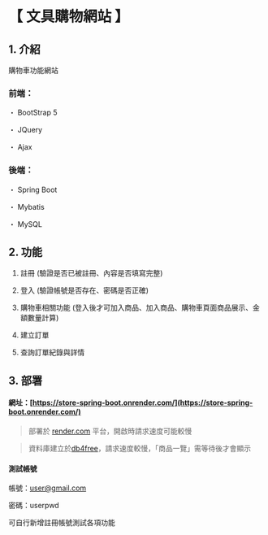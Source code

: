 # 【 文具購物網站 】

## 1. 介紹

購物車功能網站

### 前端：

・ BootStrap 5

・ JQuery

・ Ajax

### 後端：

・ Spring Boot

・ Mybatis

・ MySQL

## 2. 功能

1. 註冊 (驗證是否已被註冊、內容是否填寫完整)

2. 登入 (驗證帳號是否存在、密碼是否正確)

3. 購物車相關功能 (登入後才可加入商品、加入商品、購物車頁面商品展示、金額數量計算)

4. 建立訂單

5. 查詢訂單紀錄與詳情

## 3. 部署

#### 網址：[https://store-spring-boot.onrender.com/](https://store-spring-boot.onrender.com/)

> 部署於 [render.com](render.com) 平台，開啟時請求速度可能較慢

> 資料庫建立於[db4free](https://www.db4free.net/)，請求速度較慢，「商品一覽」需等待後才會顯示

#### 測試帳號

帳號：user@gmail.com

密碼：userpwd

可自行新增註冊帳號測試各項功能
